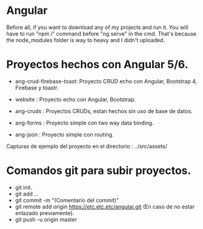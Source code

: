 # Angular

   Before all, if you want to download any of my projects and run it. You will have to run "npm i" command before "ng serve" in the cmd.
   That's because the node_modules folder is way to heavy and I didn't uploaded.

# Proyectos hechos con Angular 5/6.

   - ang-crud-firebase-toast: Proyecto CRUD echo con Angular, Bootstrap 4, Firebase y toastr.
   - website : Proyecto echo con Angular, Bootstrap.
   - ang-cruds : Proyectos CRUDs, estan hechos sin uso de base de datos.
   
   - ang-forms : Proyecto simple con two way data binding.
   - ang-json : Proyecto simple con routing.


   Capturas de ejemplo del proyecto en el directorio : ../src/assets/
# Comandos git para subir proyectos.

  - git init.
  - git add ...
  - git commit -m "(Comentario del commit)"
  - git remote add origin https://etc.etc.etc/angular.git (En caso de no estar enlazado previamente).
  - git push -u origin master
